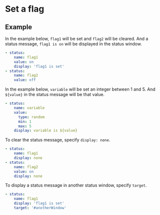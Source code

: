 Set a flag
================================================================================

Example
--------------------------------------------------------------------------------

In the example below, `flag1` will be set and `flag2` will be cleared.
And a status message, `flag1 is on` will be displayed in the status window.

```yaml
- status:
    name: flag1
    value: on
    display: 'flag1 is set'
- status:
    name: flag2
    value: off
```

In the example below, `variable` will be set an integer between 1 and 5.
And `${value}` in the status message will be that value.

```yaml
- status:
    name: variable
    value:
      type: random
      min: 1
      max: 5
    display: variable is ${value}
```

To clear the status message, specify `display: none`.

```yaml
- status:
    name: flag1
    display: none
- status:
    name: flag2
    value: on
    display: none
```

To display a status message in another status window, specify `target`.

```yaml
- status:
    name: flag1
    display: 'flag1 is set'
    target: '#anotherWindow'
```
